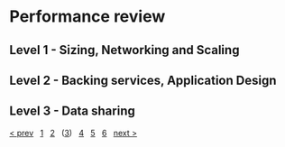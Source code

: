 # Performance review

## Level 1 - Sizing, Networking and Scaling

## Level 2 - Backing services, Application Design

## Level 3 - Data sharing

[&lt; prev][prev] &nbsp; [1][1] &nbsp; [2][2] &nbsp; ([3][3]) &nbsp;
[4][4] &nbsp; [5][5] &nbsp; [6][6] &nbsp; [next &gt;][next]

[prev]: 03.C.Reliability.md
[next]: 03.E.Operations.md

[1]: 01.Workload.md
[2]: 02.Collection.md
[3]: 03.A.CostOptimization.md
[3.B]: 03.B.Security.md
[3.C]: 03.C.Reliability.md
[3.D]: 03.D.Performance.md
[3.E]: 03.E.Operations.md
[4]: 04.Prioritize.md
[5]: 05.Roadmap.md
[6]: 06.Finalize.md
